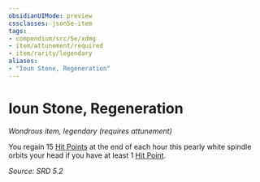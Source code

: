 ```yaml
---
obsidianUIMode: preview
cssclasses: json5e-item
tags:
- compendium/src/5e/xdmg
- item/attunement/required
- item/rarity/legendary
aliases: 
- "Ioun Stone, Regeneration"
---
```

# Ioun Stone, Regeneration
*Wondrous item, legendary (requires attunement)*  


You regain 15 [Hit Points](rules/variant-rules/hit-points-xphb.md) at the end of each hour this pearly white spindle orbits your head if you have at least 1 [Hit Point](rules/variant-rules/hit-points-xphb.md).

*Source: SRD 5.2*